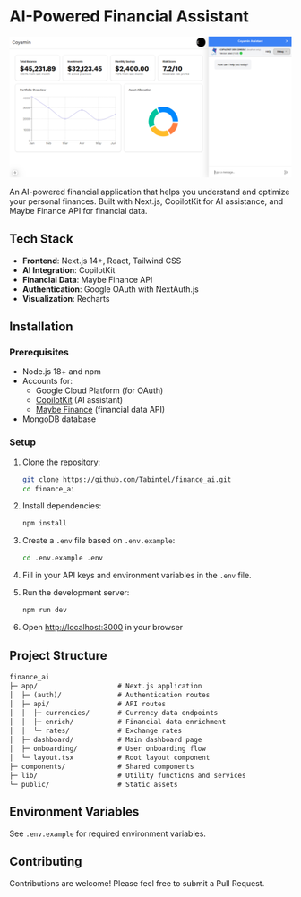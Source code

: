 # AI-Powered Financial Assistant

![Finance AI](media/CoyaminAI.png)

An AI-powered financial application that helps you understand and optimize your personal finances. Built with Next.js, CopilotKit for AI assistance, and Maybe Finance API for financial data.

## Tech Stack

- **Frontend**: Next.js 14+, React, Tailwind CSS
- **AI Integration**: CopilotKit
- **Financial Data**: Maybe Finance API
- **Authentication**: Google OAuth with NextAuth.js
- **Visualization**: Recharts

## Installation

### Prerequisites

- Node.js 18+ and npm
- Accounts for:
  - Google Cloud Platform (for OAuth)
  - [CopilotKit](https://docs.copilotkit.ai/) (AI assistant)
  - [Maybe Finance](https://synthfinance.com/) (financial data API)
- MongoDB database

### Setup

1. Clone the repository:
   ```bash
   git clone https://github.com/Tabintel/finance_ai.git
   cd finance_ai
   ```

2. Install dependencies:
   ```bash
   npm install
   ```

3. Create a `.env` file based on `.env.example`:
   ```bash
   cd .env.example .env
   ```

4. Fill in your API keys and environment variables in the `.env` file.

5. Run the development server:
   ```bash
   npm run dev
   ```

6. Open [http://localhost:3000](http://localhost:3000) in your browser

## Project Structure

```
finance_ai
├─ app/                    # Next.js application
│  ├─ (auth)/              # Authentication routes
│  ├─ api/                 # API routes
│  │  ├─ currencies/       # Currency data endpoints
│  │  ├─ enrich/           # Financial data enrichment
│  │  └─ rates/            # Exchange rates
│  ├─ dashboard/           # Main dashboard page
│  ├─ onboarding/          # User onboarding flow
│  └─ layout.tsx           # Root layout component
├─ components/             # Shared components
├─ lib/                    # Utility functions and services
└─ public/                 # Static assets
```

## Environment Variables

See `.env.example` for required environment variables.

## Contributing

Contributions are welcome! Please feel free to submit a Pull Request.